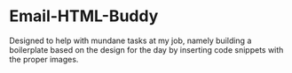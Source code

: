 # Email-HTML-Buddy
Designed to help with mundane tasks at my job, namely building a boilerplate based on the design for the day by inserting code snippets with the proper images.

